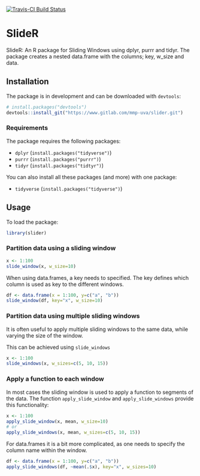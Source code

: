 [![Travis-CI Build Status](https://travis-ci.org/jjongbloets/slideR.svg?branch=master)](https://travis-ci.org/jjongbloets/slideR)

SlideR
======

SlideR: An R package for Sliding Windows using dplyr, purrr and tidyr. The package creates a nested data.frame with the columns; key, w\_size and data.

Installation
------------

The package is in development and can be downloaded with `devtools`:

``` r
# install.packages("devtools")
devtools::install_git("https://www.gitlab.com/mmp-uva/slider.git")
```

### Requirements

The package requires the following packages:

-   `dplyr` (`install.packages("tidyverse")`)
-   `purrr` (`install.packages("purrr")`)
-   `tidyr` (`install.packages("tidtyr")`)

You can also install all these packages (and more) with one package:

-   `tidyverse` (`install.packages("tidyverse")`)

Usage
-----

To load the package:

``` r
library(slider)
```

### Partition data using a sliding window

``` r
x <- 1:100
slide_window(x, w_size=10)
```

When using data.frames, a key needs to specified. The key defines which column is used as key to the different windows.

``` r
df <- data.frame(x = 1:100, y=c("a", "b"))
slide_window(df, key="x", w_size=10)
```

### Partition data using multiple sliding windows

It is often useful to apply multiple sliding windows to the same data, while varying the size of the window.

This can be achieved using `slide_windows`

``` r
x <- 1:100
slide_windows(x, w_sizes=c(5, 10, 15))
```

### Apply a function to each window

In most cases the sliding window is used to apply a function to segments of the data. The function `apply_slide_window` and `apply_slide_windows` provide this functionality:

``` r
x <- 1:100
apply_slide_window(x, mean, w_size=10)
# or
apply_slide_windows(x, mean, w_sizes=c(5, 10, 15))
```

For data.frames it is a bit more complicated, as one needs to specify the column name within the window.

``` r
df <- data.frame(x = 1:100, y=c("a", "b"))
apply_slide_windows(df, ~mean(.$x), key="x", w_sizes=10)
```
